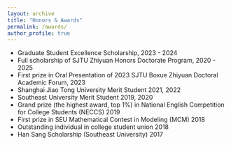 ```yaml
---
layout: archive
title: "Honors & Awards"
permalink: /awards/
author_profile: true
---
```


- Graduate Student Excellence Scholarship, 2023 - 2024
- Full scholarship of SJTU Zhiyuan Honors Doctorate Program, 2020 - 2025
- First prize in Oral Presentation of 2023 SJTU Boxue Zhiyuan Doctoral Academic Forum, 2023
- Shanghai Jiao Tong University Merit Student 2021, 2022
- Southeast University Merit Student 2019, 2020
- Grand prize (the highest award, top 1%) in National English Competition for College Students (NECCS) 2019
- First prize in SEU Mathematical Contest in Modeling (MCM) 2018
- Outstanding individual in college student union 2018
- Han Sang Scholarship (Southeast University) 2017
